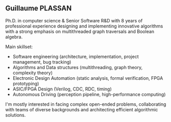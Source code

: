 ## Guillaume PLASSAN

Ph.D. in computer science & Senior Software R&D with 8 years of professional experience designing and implementing innovative algorithms with a strong emphasis on multithreaded graph traversals and Boolean algebra.

Main skillset:
- Software engineering (architecture, implementation, project management, bug tracking)
- Algorithms and Data structures (multithreading, graph theory, complexity theory)
- Electronic Design Automation (static analysis, formal verification, FPGA prototyping)
- ASIC/FPGA Design (Verilog, CDC, RDC, timing)
- Autonomous Driving (perception pipeline, high-performance computing)

I'm mostly interested in facing complex open-ended problems, collaborating with teams of diverse backgrounds and architecting efficient algorithmic solutions.
